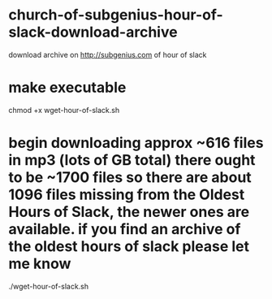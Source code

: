 # church-of-subgenius-hour-of-slack-download-archive
download archive on http://subgenius.com of hour of slack

# make executable
chmod +x wget-hour-of-slack.sh

# begin downloading approx ~616 files in mp3 (lots of GB total) there ought to be ~1700 files so there are about 1096 files missing from the Oldest Hours of Slack, the newer ones are available. if you find an archive of the oldest hours of slack please let me know
./wget-hour-of-slack.sh
